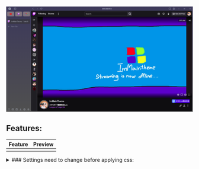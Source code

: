 ![image](https://raw.githubusercontent.com/ImMainTheme/ArchyVivaldi/main/src/archy_preview.png)


## Features: 
| Feature | Preview |
| - | - |
| | |

<details>
<summary>
### Settings need to change before applying css:
</summary>


1. Toolbar Edit (right click on any toolbar -> Customize Toolbar)

| Category | Options |
| --- | --- |
| Address Bar |Put the following item in sequence:<br>Panel Toggle<br>Space<br>Back<br>Forward<br>Reload<br>Flexible Space<br>AddressField<br>Flexible Space<br>Page Tiling<br>Extensions|
| Status Bar |Put address bar's downloads on left (panel's download don't work on Archy)|

2. Vivaldi settings (Gear icon)

| Settings | Options |
| --- | --- |
| Tab |1. Show Tab Bar<br>2. Left|
| Panel |1. Left<br>2. Check Floating Panel<br>3. Uncheck auto-close Inactive Panel|
| Address Bar |1. Top<br>2. Check Hidden Extensions to drop-down menu|
| Bookmarks |1. Check Show Bookmark Bar |
| Appearance | Set custom ui modifications folder as you like |


When everything complete, your vivaldi should look like this
![image](https://raw.githubusercontent.com/ImMainTheme/ArchyVivaldi/main/src/after_setting.png)


Then you can download the arc.css and put it to your custom ui modifications folder.
</details>

